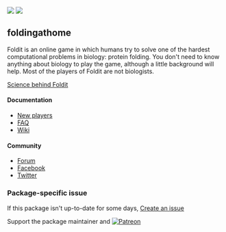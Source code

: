 [![](https://img.shields.io/chocolatey/v/foldit?color=green&label=foldit)](https://chocolatey.org/packages/foldit) [![](https://img.shields.io/chocolatey/dt/foldit)](https://chocolatey.org/packages/foldit)

## foldingathome
Foldit is an online game in which humans try to solve one of the hardest computational problems 
in biology: protein folding. You don't need to know anything about biology to play the game, 
although a little background will help. Most of the players of Foldit are not biologists.

[Science behind Foldit](http://fold.it/portal/info/about)

#### Documentation
* [New players](http://foldit.wikia.com/wiki/Foldit_Wiki#New_Players)
* [FAQ](http://fold.it/portal/info/faq)
* [Wiki](http://foldit.wikia.com/)

#### Community
* [Forum](http://fold.it/portal/forum/5)
* [Facebook](https://www.facebook.com/folditgame)
* [Twitter](https://twitter.com/foldit)

### Package-specific issue
If this package isn't up-to-date for some days, [Create an issue](https://github.com/tunisiano187/Chocolatey-packages/issues/new/choose)

Support the package maintainer and [![Patreon](https://cdn.jsdelivr.net/gh/tunisiano187/Chocolatey-packages@d15c4e19c709e7148588d4523ffc6dd3cd3c7e5e/icons/patreon.png)](https://www.patreon.com/tunisiano)